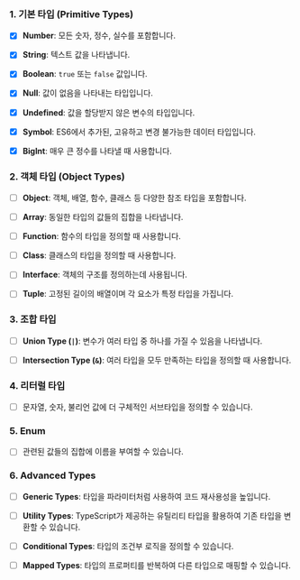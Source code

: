 

### 1. 기본 타입 (Primitive Types)

- [x] **Number**: 모든 숫자, 정수, 실수를 포함합니다.
- [x] **String**: 텍스트 값을 나타냅니다.
- [x] **Boolean**: `true` 또는 `false` 값입니다.
- [x] **Null**: 값이 없음을 나타내는 타입입니다.
- [x] **Undefined**: 값을 할당받지 않은 변수의 타입입니다.
- [x] **Symbol**: ES6에서 추가된, 고유하고 변경 불가능한 데이터 타입입니다.
- [x] **BigInt**: 매우 큰 정수를 나타낼 때 사용합니다.



### 2. 객체 타입 (Object Types)

- [ ] **Object**: 객체, 배열, 함수, 클래스 등 다양한 참조 타입을 포함합니다.
- [ ] **Array**: 동일한 타입의 값들의 집합을 나타냅니다.
- [ ] **Function**: 함수의 타입을 정의할 때 사용합니다.
- [ ] **Class**: 클래스의 타입을 정의할 때 사용합니다.
- [ ] **Interface**: 객체의 구조를 정의하는데 사용됩니다.
- [ ] **Tuple**: 고정된 길이의 배열이며 각 요소가 특정 타입을 가집니다.





### 3. 조합 타입

- [ ] **Union Type (`|`)**: 변수가 여러 타입 중 하나를 가질 수 있음을 나타냅니다.
- [ ] **Intersection Type (`&`)**: 여러 타입을 모두 만족하는 타입을 정의할 때 사용합니다.





### 4. 리터럴 타입

- [ ] 문자열, 숫자, 불리언 값에 더 구체적인 서브타입을 정의할 수 있습니다.





### 5. Enum

- [ ] 관련된 값들의 집합에 이름을 부여할 수 있습니다.





### 6. Advanced Types

- [ ] **Generic Types**: 타입을 파라미터처럼 사용하여 코드 재사용성을 높입니다.
- [ ] **Utility Types**: TypeScript가 제공하는 유틸리티 타입을 활용하여 기존 타입을 변환할 수 있습니다.
- [ ] **Conditional Types**: 타입의 조건부 로직을 정의할 수 있습니다.
- [ ] **Mapped Types**: 타입의 프로퍼티를 반복하여 다른 타입으로 매핑할 수 있습니다.


